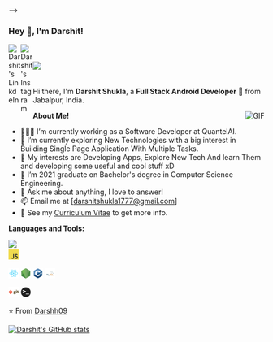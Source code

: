 <!-- <h3 title="hehehe"> Hi there! 👋</h3> -->
-->
<h3 title="hehehe"> Hey 👋, I'm Darshit!</h3>

<a href="https://www.linkedin.com/in/darshit-shukla/">
  <img align="left" alt="Darshit's LinkdeIn" width="24px" src="https://cdn.jsdelivr.net/npm/simple-icons@v3/icons/linkedin.svg" />
</a>
<a href="https://www.instagram.com/_.darsh_09/">
  <img align="left" alt="Darshit's Instagram" width="24px" src="https://cdn.jsdelivr.net/npm/simple-icons@v3/icons/instagram.svg" />
</a>
<a href="https://darshit.netlify.app/">
</a>
<br>
<br>
<img src="https://komarev.com/ghpvc/?username=Darshh09&color=blueviolet">
<br />
<br />

Hi there, I'm **Darshit Shukla**, a **Full Stack Android Developer** 🚀 from Jabalpur, India.
<!-- Currently, I'm a Community Team Member 🙍🏽‍♂️ [@BigBusiness](https://github.com/bigbusiness-app), BigBusinessApp 👨🏽‍💻 [@BigBusinessApp](https://bigbusinessapp.com/), and an Android Developer intern 👨🏽‍💼. 
 -->
  <img align="right" alt="GIF" src="https://i.pinimg.com/originals/e4/26/70/e426702edf874b181aced1e2fa5c6cde.gif" />

**About Me!**

- 👨🏽‍💻 I’m currently working as a Software Developer at QuantelAI.
- 🌱 I’m currently exploring New Technologies with a big interest in Building Single Page Application With Multiple Tasks. 
- 🤔 My interests are Developing Apps, Explore New Tech And learn Them and developing some useful and cool stuff xD
- 💼 I’m 2021 graduate on Bachelor's degree in Computer Science Engineering.
- 💬 Ask me about anything, I love to answer!
- 📫 Email me at [darshitshukla1777@gmail.com]
- 📝 See my [Curriculum Vitae](https://drive.google.com/file/d/16MJih1UHFgPsZMqUpVi_EwFV32Mjvldu/view?usp=sharing) to get more info.


**Languages and Tools:**  


<code><img height="20" src= "file:///C:/Users/ASUS/Downloads/java-brands.svg"> </code>
<code><img height="20" src="https://raw.githubusercontent.com/github/explore/80688e429a7d4ef2fca1e82350fe8e3517d3494d/topics/javascript/javascript.png"></code>

<code><img height="20" src="https://raw.githubusercontent.com/github/explore/80688e429a7d4ef2fca1e82350fe8e3517d3494d/topics/react/react.png"></code>
<code><img height="20" src="https://raw.githubusercontent.com/github/explore/80688e429a7d4ef2fca1e82350fe8e3517d3494d/topics/nodejs/nodejs.png"></code>
<code><img height="20" src="https://raw.githubusercontent.com/github/explore/80688e429a7d4ef2fca1e82350fe8e3517d3494d/topics/cpp/cpp.png"></code>
<code><img height="20" src="https://raw.githubusercontent.com/github/explore/80688e429a7d4ef2fca1e82350fe8e3517d3494d/topics/mysql/mysql.png"></code>

<code><img height="20" src="https://raw.githubusercontent.com/github/explore/80688e429a7d4ef2fca1e82350fe8e3517d3494d/topics/git/git.png"></code>
<code><img height="20" src="https://raw.githubusercontent.com/github/explore/80688e429a7d4ef2fca1e82350fe8e3517d3494d/topics/terminal/terminal.png"></code>

⭐️ From [Darshh09](https://github.com/Darshh09)



<a href="https://profile-summary-for-github.com/user/Darshh09">
  <img height="200px" width="100%" src="https://github-readme-stats.vercel.app/api?theme=light&username=Darshh09&show_icons=true&line_height=27&count_private=true&include_all_commits=true" alt="Darshit's GitHub stats"/>
